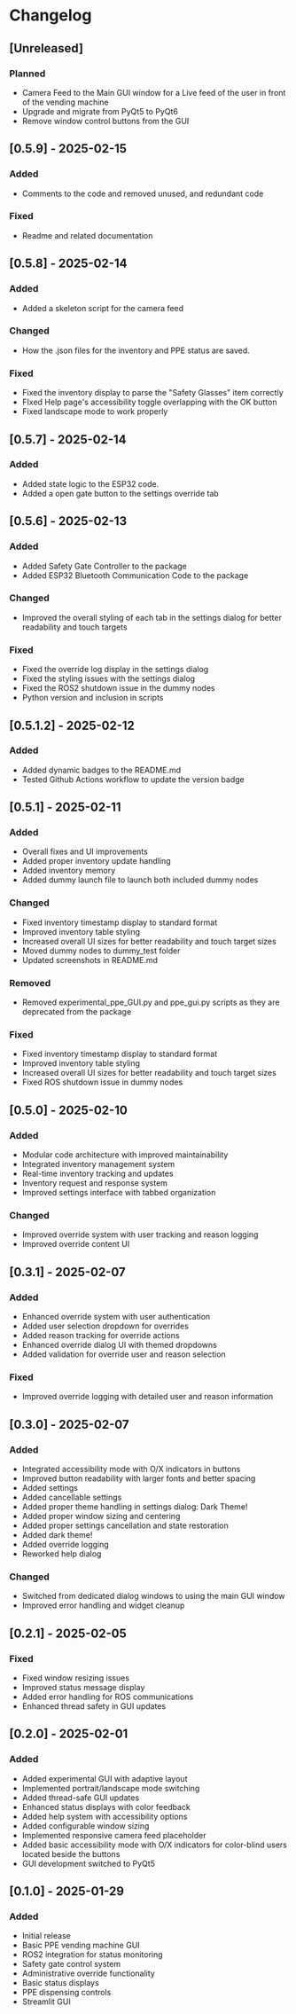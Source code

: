 # Changelog

## [Unreleased]
### Planned
- Camera Feed to the Main GUI window for a Live feed of the user in front of the vending machine
- Upgrade and migrate from PyQt5 to PyQt6
- Remove window control buttons from the GUI

## [0.5.9] - 2025-02-15
### Added
- Comments to the code and removed unused, and redundant code

### Fixed
- Readme and related documentation

## [0.5.8] - 2025-02-14
### Added
- Added a skeleton script for the camera feed

### Changed
- How the .json files for the inventory and PPE status are saved.

### Fixed
- Fixed the inventory display to parse the "Safety Glasses" item correctly
- FIxed Help page's accessibility toggle overlapping with the OK button
- Fixed landscape mode to work properly

## [0.5.7] - 2025-02-14
### Added
- Added state logic to the ESP32 code. 
- Added a open gate button to the settings override tab

## [0.5.6] - 2025-02-13
### Added
- Added Safety Gate Controller to the package
- Added ESP32 Bluetooth Communication Code to the package

### Changed
- Improved the overall styling of each tab in the settings dialog for better readability and touch targets

### Fixed
- Fixed the override log display in the settings dialog
- Fixed the styling issues with the settings dialog
- Fixed the ROS2 shutdown issue in the dummy nodes
- Python version and inclusion in scripts

## [0.5.1.2] - 2025-02-12
### Added
- Added dynamic badges to the README.md
- Tested Github Actions workflow to update the version badge   

## [0.5.1] - 2025-02-11
### Added
- Overall fixes and UI improvements
- Added proper inventory update handling
- Added inventory memory
- Added dummy launch file to launch both included dummy nodes

### Changed
- Fixed inventory timestamp display to standard format
- Improved inventory table styling
- Increased overall UI sizes for better readability and touch target sizes
- Moved dummy nodes to dummy_test folder
- Updated screenshots in README.md

### Removed
- Removed experimental_ppe_GUI.py and ppe_gui.py scripts as they are deprecated from the package

### Fixed
- Fixed inventory timestamp display to standard format
- Improved inventory table styling
- Increased overall UI sizes for better readability and touch target sizes
- Fixed ROS shutdown issue in dummy nodes

## [0.5.0] - 2025-02-10
### Added
- Modular code architecture with improved maintainability
- Integrated inventory management system
- Real-time inventory tracking and updates
- Inventory request and response system
- Improved settings interface with tabbed organization

### Changed
- Improved override system with user tracking and reason logging
- Improved override content UI

## [0.3.1] - 2025-02-07
### Added
- Enhanced override system with user authentication
- Added user selection dropdown for overrides
- Added reason tracking for override actions
- Enhanced override dialog UI with themed dropdowns
- Added validation for override user and reason selection

### Fixed
- Improved override logging with detailed user and reason information

## [0.3.0] - 2025-02-07
### Added
- Integrated accessibility mode with O/X indicators in buttons
- Improved button readability with larger fonts and better spacing
- Added settings
- Added cancellable settings
- Added proper theme handling in settings dialog: Dark Theme!
- Added proper window sizing and centering
- Added proper settings cancellation and state restoration
- Added dark theme!
- Added override logging
- Reworked help dialog

### Changed
- Switched from dedicated dialog windows to using the main GUI window
- Improved error handling and widget cleanup

## [0.2.1] - 2025-02-05
### Fixed
- Fixed window resizing issues
- Improved status message display
- Added error handling for ROS communications
- Enhanced thread safety in GUI updates

## [0.2.0] - 2025-02-01
### Added
- Added experimental GUI with adaptive layout
- Implemented portrait/landscape mode switching
- Added thread-safe GUI updates
- Enhanced status displays with color feedback
- Added help system with accessibility options
- Added configurable window sizing
- Implemented responsive camera feed placeholder
- Added basic accessibility mode with O/X indicators for color-blind users located beside the buttons
- GUI development switched to PyQt5

## [0.1.0] - 2025-01-29
### Added
- Initial release
- Basic PPE vending machine GUI
- ROS2 integration for status monitoring
- Safety gate control system
- Administrative override functionality
- Basic status displays
- PPE dispensing controls
- Streamlit GUI